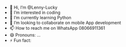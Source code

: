 - 👋 Hi, I’m @Lenny-Lucky
- 👀 I’m interested in coding
- 🌱 I’m currently learning Python 
- 💞️ I’m looking to collaborate on mobile App development 
- 📫 How to reach me on WhatsApp 08066911361
- 😄 Pronouns: ...
- ⚡ Fun fact: 

<!---
Lenny-Lucky/Lenny-Lucky is a ✨ special ✨ repository because its `README.md` (this file) appears on your GitHub profile.
You can click the Preview link to take a look at your changes.
--->
